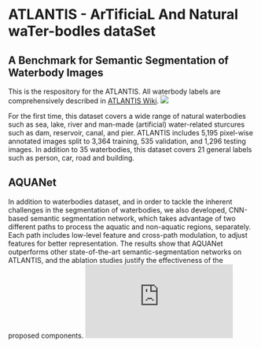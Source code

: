# ATLANTIS - ArTificiaL And Natural waTer-bodIes dataSet
## A Benchmark for Semantic Segmentation of Waterbody Images

This is the respository for the ATLANTIS. All waterbody labels are comprehensively described in [ATLANTIS Wiki](https://github.com/smhassanerfani/atlantis/wiki).
![](https://github.com/smhassanerfani/atlantis/blob/master/wiki/dataset.png)

For the first time, this dataset covers a wide range of natural waterbodies such as sea, lake, river and man-made (artificial) water-related sturcures such as dam, reservoir, canal, and pier. ATLANTIS includes 5,195 pixel-wise annotated images split to 3,364 training, 535 validation, and 1,296 testing images. In addition to 35 waterbodies, this dataset covers 21 general labels such as person, car, road and building.

## AQUANet
In addition to waterbodies dataset, and in order to tackle the inherent challenges in the segmentation of waterbodies, we also developed, CNN-based semantic segmentation network, which takes advantage of two different paths to process the aquatic and non-aquatic regions, separately. Each path includes low-level feature and cross-path modulation, to adjust features for better representation. The results show that AQUANet outperforms other state-of-the-art semantic-segmentation networks on ATLANTIS, and the ablation studies justify the effectiveness of the proposed components.
![](https://github.com/smhassanerfani/atlantis/blob/master/wiki/frequency_distribution.pdf)
